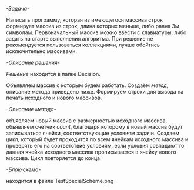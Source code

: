 *-Задача-*

Написать программу, которая из имеющегося массива строк формирует массив из строк, длина которых меньше, либо равна 3м символам. Первоначальный массив можно ввести с клавиатуры, либо задать на старте выполнения алгоритма. При решение не рекомендуется пользоваться коллекциями, лучше обойтись исключительно массивами.

*-Описание решения-*

*Решение* находится в папке Decision.

Объявляем массив с которым будем работать. 
Создаём *метод*, описание метода приведено ниже.
Формируем строки для вывода на печать исходного и нового массивов.

*-Описание метода-*

объявляем новый массив с размерностью исходного массива, обьявляем счетчик *count*, благодаря которому в новый массив будут записываться ячейки, соответствующие условиям задачи.
Создаем цикл, который будет проходится по всем ячейкам исходного массива и проверять его на соответствие условиям, если условия совпадают то данная ячейка исходного массива прописывается в ячейку нового массива. Цикл повторяется до конца.

*-Блок-схема-*

находится в файле TestSpecialScheme.png

